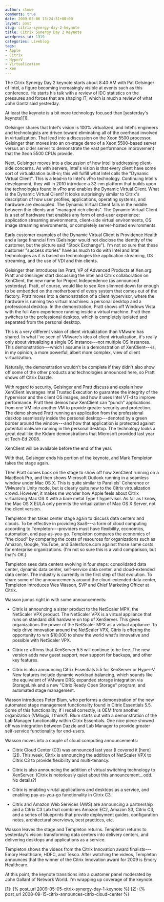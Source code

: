 ```yaml
---
author: slowe
comments: true
date: 2009-05-06 13:24:51+00:00
layout: post
slug: citrix-synergy-day-2-keynote
title: Citrix Synergy Day 2 Keynote
wordpress_id: 1319
categories: Liveblog
tags:
- Apple
- Citrix
- HyperV
- Virtualization
- Xen
---
```


The Citrix Synergy Day 2 keynote starts about 8:40 AM with Pat Gelsinger of Intel, a figure becoming increasingly visible at events such as this conference. He starts his talk with a review of IDC statistics on the pressures and forces that are shaping IT, which is much a review of what John Gantz said yesterday.

At least the keynote is a bit more technology focused than [yesterday's keynote][1].

Gelsinger shares that Intel's vision is 100% virtualized, and Intel's engineers and technologists are driven toward eliminating all of the overhead involved in virtualization. That lead into a discussion on the Xeon 5500 processor. Gelsinger then moves into an on-stage demo of a Xeon 5500-based server versus an older server to demonstrate the vast performance improvement that the Xeon 5500 CPUs provide.

Next, Gelsinger moves into a discussion of how Intel is addressing client-side concerns. As with servers, Intel's vision is that every client have some sort of virtualization built-in; this will fulfill what Intel calls the "Dynamic Virtual Client". This is a lead-in to Intel's vPro technology. Continuing Intel's development, they will in 2010 introduce a 32-nm platform that builds upon the technologies found in vPro and enables the Dynamic Virtual Client. What is the Dynamic Virtual Client? It looks surprisingly similar to Citrix's description of how user profiles, applications, operating systems, and hardware are decoupled. The Dynamic Virtual Client falls in the middle between thin clients and "managed rich clients". The Dynamic Virtual Client is a set of hardware that enables any form of end-user experience: application streaming environments, client-side virtual environments, OS image streaming environments, or completely server-hosted environments.

Early customer examples of the Dynamic Virtual Client is Providence Health and a large financial firm (Gelsinger would not disclose the identity of the customer, but the picture said "Stock Exchange"). I'm not so sure that these customer "success stories" have as much to do with Intel and Intel technologies as it is based on technologies like application streaming, OS streaming, and the use of VDI and thin clients.

Gelsinger then introduces Ian Pratt, VP of Advanced Products at Xen.org. Pratt and Gelsinger start discussing the Intel and Citrix collaboration on XenClient, the new name for Project Independence (as announced yesterday). Pratt, of course, would like to see Xen slimmed down far enough to be embedded on the motherboard of every system that comes out of the factory. Pratt moves into a demonstration of a client hypervisor, where the hardware is running two virtual machines: a personal desktop and a professional desktop. In the demonstration, Pratt shows off Windows Vista with the full Aero experience running inside a virtual machine. Pratt then switches to the professional desktop, which is completely isolated and separated from the personal desktop.

This is a very different vision of client virtualization than VMware has shared. In what I've seen of VMware's idea of client virtualization, it's really only about virtualizing a single OS instance---not multiple OS instances. This demonstration---which I assume is a demonstration of XenClient---is, in my opinion, a more powerful, albeit more complex, view of client virtualization.

Naturally, the demonstration wouldn't be complete if they didn't also show off some of the other products and technologies announced here, so Pratt shows off Citrix Dazzle.

With regard to security, Gelsinger and Pratt discuss and explain how XenClient leverages Intel Trusted Execution to guarantee the integrity of the hypervisor and the client OS images, and how it uses Intel VT-d to improve performance. Pratt then demos how XenClient can "punch" applications from one VM into another VM to provide greater security and protection. The demo showed Pratt running an application from the professional desktop seamlessly inside the personal desktop---denoted by a green border around the window---and how that application is protected against potential malware running in the personal desktop. The technology looks a great deal like the Kidaro demonstrations that Microsoft provided last year at Tech-Ed 2008.

XenClient will be available before the end of the year.

With that, Gelsinger ends his portion of the keynote, and Mark Templeton takes the stage again.

Then Pratt comes back on the stage to show off how XenClient running on a MacBook Pro, and then shows Microsoft Outlook running in a seamless window under Mac OS X. This is quite similar to Parallels' Coherence or VMware's Unity mode, but is clearly quite new to the Citrix virtualization crowd. However, it makes me wonder how Apple feels about Citrix virtualizing Mac OS X with a bare metal Type 1 hypervisor. As far as I know, the Mac OS X EULA only permits the virtualization of Mac OS X Server, not the client version.

Templeton then takes center stage again to discuss data centers and clouds. To be effective in providing SaaS---a form of cloud computing according to Templeton---providers must have flexibility, economics, automation, and pay-as-you-go. Templeton compares the economics of "the cloud" by comparing the costs of resources for organizations such as Amazon, Google, YouTube, and Salesforce.com against those same costs for enterprise organizations. (I'm not so sure this is a valid comparison, but that's OK.)

Templeton sees data centers evolving in four steps: consolidated data center, dynamic data center, self-service data center, and cloud-extended data center. The industry is currently in the first step of that evolution. To share some of the announcements around the cloud-extended data center, Templeton introduces Wes Wasson, SVP and Chief Marketing Officer at Citrix.

Wasson jumps right in with some announcements:

* Citrix is announcing a sister product to the NetScaler MPX, the NetScaler VPX product. The NetScaler VPX is a virtual appliance that runs on standard x86 hardware on top of XenServer. This gives organizations the power of the NetScaler MPX as a virtual appliance. To help drive innovation around the NetScaler VPX, Citrix is offering the opportunity to win $10,000 to show the world what's innovative and possible with NetScaler VPX.

* Citrix re-affirms that XenServer 5.5 will continue to be free. The new version adds new guest support, new support for backups, and other key features.

* Citrix is also announcing Citrix Essentials 5.5 for XenServer or Hyper-V. New features include dynamic workload balancing, which sounds like the equivalent of VMware DRS; expanded storage integration via StorageLink and a new "Citrix Ready Open Storage" program; and automated stage management.

Wasson introduces Peter Blum, who performs a demonstration of the new automated stage management functionality found in Citrix Essentials 5.5. Some of this functionality, if I recall correctly, is OEM from another organization (VMlogix, I think?). Blum starts out with a demonstration of the Lab Manager functionality within Citrix Essentials. One nice piece showed off was integration between Dazzle and Lab Manager to provide greater self-service functionality for end-users.

Wasson moves into a couple of cloud computing announcements:

* Citrix Cloud Center (C3) was announced last year (I covered it [here][2]). This week, Citrix is announcing the addition of NetScaler VPX to Citrix C3 to provide flexibility and multi-tenancy.

* Citrix is also announcing the addition of virtual switching technology to XenServer. (Citrix is notoriously quiet about this announcement...odd. No details?)

* Citrix is enabling virutal applications and desktops as a service, and enabling pay-as-you-go functionality in Citrix C3.

* Citrix and Amazon Web Services (AWS) are announcing a partnership and a Citrix C3 Lab that combines Amazon EC2, Amazon S3, Citrix C3, and a series of blueprints that provide deployment guides, configuration notes, architectural overviews, best practices, etc.

Wasson leaves the stage and Templeton returns. Templeton returns to yesterday's vision: transforming data centers into delivery centers, and delivering desktops and applications as a service.

Templeton shows the videos from the Citrix Innovation award finalists---Emory Healthcare, HDFC, and Tesco. After watching the videos, Templeton announces that the winner of the Citrix Innovation award for 2009 is Emory Healthcare.

At this point, the keynote transitions into a customer panel moderated by John Gallant of Network World. I'm wrapping up coverage of the keynote.

[1]: {% post_url 2009-05-05-citrix-synergy-day-1-keynote %}
[2]: {% post_url 2008-09-15-citrix-announces-citrix-cloud-center %}
